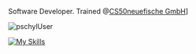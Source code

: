 Software Developer. Trained @[CS50](https://pll.harvard.edu/course/cs50-introduction-computer-science)[neuefische GmbH](https://www.neuefische.de/)]

<p><img align="center" src="https://github-readme-stats.vercel.app/api/top-langs?username=pschyl&show_icons=true&locale=en&layout=compact" alt="pschylUser" /></p>

[![My Skills](https://skillicons.dev/icons?i=java,py,c,js,ts,html,css,react,spring,flask,sqlite,mongodb)](https://skillicons.dev)
